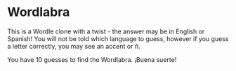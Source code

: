 # Wordlabra

This is a Wordle clone with a twist - the answer may be in English or Spanish! You will not be told which language to guess, however if you guess a letter correctly, you may see an accent or ñ.

You have 10 guesses to find the Wordlabra. ¡Buena suerte!
